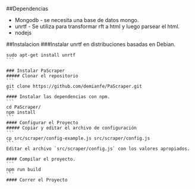 ##Dependencias
- Mongodb - se necesita una base de datos mongo.
- unrtf -  Se utiliza para transformar rft a html y luego parsear el html.
- nodejs


##Instalacion
###Instalar unrtf en distribuciones basadas en Debian.
````
sudo apt-get install unrtf
```

### Instalar PaScraper
##### Clonar el repositorio
```
git clone https://github.com/demianfe/PaScraper.git
```
#### Instalar las dependencias con npm.
```
cd PaScraper/
npm install
```
#### Configurar el Proyecto
##### Copiar y editar el archivo de configuración
```
cp src/scraper/config-example.js src/scraper/config.js
```
Editar el archivo `src/scraper/config.js` con los valores apropiados.

#### Compilar el proyecto.
```
npm run build
```
#### Correr el Proyecto

